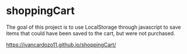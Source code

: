 # shoppingCart
The goal of this project is to use LocalStorage through javascript to save items that could have been saved to the cart, but were not purchased.

https://ivancardozo11.github.io/shoppingCart/
